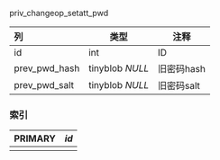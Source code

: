 priv_changeop_setatt_pwd

| 列            | 类型            | 注释       |
| :------------ | --------------- | ---------- |
| id            | int             | ID         |
| prev_pwd_hash | tinyblob *NULL* | 旧密码hash |
| prev_pwd_salt | tinyblob *NULL* | 旧密码salt |

### 索引

| PRIMARY | *id* |
| :------ | ---- |
|         |      |